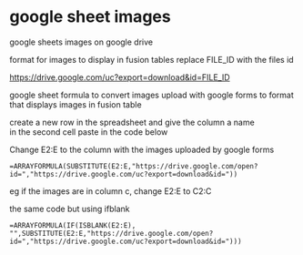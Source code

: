 # google sheet images

google sheets images on google drive

format for images to display in fusion tables
replace FILE_ID with the files id

https://drive.google.com/uc?export=download&id=FILE_ID

google sheet formula to convert images upload with google forms to format that displays images in fusion table

create a new row in the spreadsheet and give the column a name  
in the second cell paste in the code below  

Change E2:E to the column with the images uploaded by google forms

```
=ARRAYFORMULA(SUBSTITUTE(E2:E,"https://drive.google.com/open?id=","https://drive.google.com/uc?export=download&id="))
```

eg if the images are in column c, change E2:E to C2:C  

the same code but using ifblank

```
=ARRAYFORMULA(IF(ISBLANK(E2:E), "",SUBSTITUTE(E2:E,"https://drive.google.com/open?id=","https://drive.google.com/uc?export=download&id=")))
```
